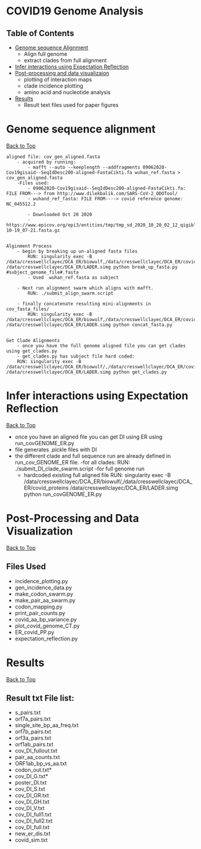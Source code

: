 COVID19 Genome Analysis
=======================


## Table of Contents
- [Genome sequence Alignment](#Align-sequence-alignment)
	- Align full genome
	- extract clades from full alignment
- [Infer interactions using Expectation Reflection](#Infer-interactions-using-Expectation-Reflection)
- [Post-processing and data visualizaion](#Post-processing-and-data-visualization)
	- plotting of interaction maps
	- clade incidence plotting
	- amino acid and nucleotide analysis
- [Results](#Results)
	- Result text files used for paper figures 

# Genome sequence alignment
[Back to Top](#Table-of-Contents)

	aligned file: cov_gen_aligned.fasta
		- acquired by running: 
			- mafft --auto --keeplength --addfragments 09062020-Cov19gisaid--SeqIdDesc200-aligned-FastaCikti.fa wuhan_ref.fasta > cov_gen_aligned.fasta
		-Files used:
			- 09062020-Cov19gisaid--SeqIdDesc200-aligned-FastaCikti.fa: FILE FROM---> from http://www.dilekbalik.com/SARS-CoV-2_ODOTool/
			- wuhand_ref_fasta: FILE FROM----> covid reference genome: NC_045512.2

			- Downloaded Oct 20 2020
			- https://www.epicov.org/epi3/entities/tmp/tmp_sd_2020_10_20_02_12_qigibl_4j510bafde3/sequences_2020-10-19_07-21.fasta.gz


	Alginment Process	
		- begin by breaking up un-aligned fasta files
			RUN: singularity exec -B /data/cresswellclayec/DCA_ER/biowulf,/data/cresswellclayec/DCA_ER/covid_proteins /data/cresswellclayec/DCA_ER/LADER.simg python break_up_fasta.py #subject_genome_file#.fasta
			- Used  wuhan_ref.fasta as subject 
			 
		- Next run alignment swarm which aligns with mafft.
			RUN: ./submit_align_swarm.script 

		- finally concatenate resulting mini-alignments in cov_fasta_files/
			RUN: singularity exec -B /data/cresswellclayec/DCA_ER/biowulf,/data/cresswellclayec/DCA_ER/covid_proteins /data/cresswellclayec/DCA_ER/LADER.simg python concat_fasta.py 


	Get Clade Alignments 
		- once you have the full genome aligned file you can get clades using get_clades.py
		- get_clades.py has subject file hard coded: 
		RUN: singularity exec -B /data/cresswellclayec/DCA_ER/biowulf/,/data/cresswellclayec/DCA_ER/covid_proteins /data/cresswellclayec/DCA_ER/LADER.simg python get_clades.py





# Infer interactions using Expectation Reflection
[Back to Top](#Table-of-Contents)
- once you have an aligned file you can get DI using ER using run_covGENOME_ER.py
- file generates .pickle files with DI
- the different clade and full sequence run are already defined in run_cov_GENOME_ER file.
	-for all clades:
	RUN: ./submit_DI_clade_swarm.script
	-for full genome run
	- hardcoded existing full aligned file
	RUN: singularity exec -B /data/cresswellclayec/DCA_ER/biowulf/,/data/cresswellclayec/DCA_ER/covid_proteins /data/cresswellclayec/DCA_ER/LADER.simg python run_covGENOME_ER.py 




# Post-Processing and Data Visualization
[Back to Top](#Table-of-Contents)

## Files Used
* incidence_plotting.py
* gen_incidence_data.py
* make_codon_swarm.py
* make_pair_aa_swarm.py
* codon_mapping.py
* print_pair_counts.py
* covid_aa_bp_variance.py
* plot_covid_genome_CT.py
* ER_covid_PP.py
* expectation_reflection.py

# Results
[Back to Top](#Table-of-Contents)

## Result txt File list:
* s_pairs.txt
* orf7a_pairs.txt
* single_site_bp_aa_freq.txt
* orf7b_pairs.txt
* orf3a_pairs.txt
* orf1ab_pairs.txt
* cov_DI_fullout.txt
* pair_aa_counts.txt
* ORF1ab_bp_vs_aa.txt
* codon_out.txt* 
* cov_DI_G.txt* 
* poster_DI.txt
* cov_DI_S.txt
* cov_DI_GR.txt
* cov_DI_GH.txt
* cov_DI_V.txt
* cov_DI_full1.txt
* cov_DI_full2.txt
* cov_DI_full.txt
* new_er_dis.txt
* covid_sim.txt
